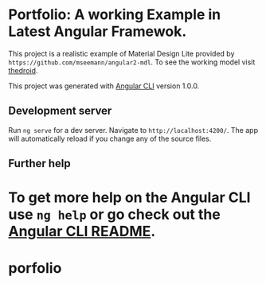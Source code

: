# Portfolio: A working Example in Latest Angular Framewok.

This project is a realistic example of Material Design Lite provided by `https://github.com/mseemann/angular2-mdl`.
To see the working model visit [thedroid].

This project was generated with [Angular CLI](https://github.com/angular/angular-cli) version 1.0.0.


## Development server

Run `ng serve` for a dev server. Navigate to `http://localhost:4200/`. The app will automatically reload if you change any of the source files.


## Further help

To get more help on the Angular CLI use `ng help` or go check out the [Angular CLI README](https://github.com/angular/angular-cli/blob/master/README.md).
=======
# porfolio

[thedroid]: <http://thedroid.io/>
